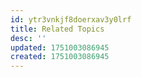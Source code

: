 ```yaml
---
id: ytr3vnkjf8doerxav3y0lrf
title: Related Topics
desc: ''
updated: 1751003086945
created: 1751003086945
---
```

